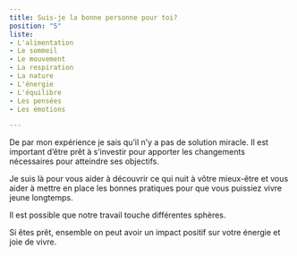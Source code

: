 ```yaml
---
title: Suis-je la bonne personne pour toi?
position: "5"
liste:
- L'alimentation
- Le sommeil
- Le mouvement
- La respiration
- La nature
- L'énergie
- L'équilibre
- Les pensées
- Les émotions

---
```

De par mon expérience je sais qu’il n’y a pas de solution miracle. Il est important d’être prêt à s’investir pour apporter les changements nécessaires pour atteindre ses objectifs.

Je suis là pour vous aider à découvrir ce qui nuit à vôtre mieux-être et vous aider à mettre en place les bonnes pratiques pour que vous puissiez vivre jeune longtemps.

Il est possible que notre travail touche différentes sphères.

Si êtes prêt, ensemble on peut avoir un impact positif sur votre énergie et joie de vivre.